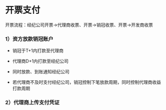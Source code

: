 # 开票支付

开票流程：经纪公司开票→代理商收票、开票→销冠收票、开票→开发商收票

### 1）资方放款销冠账户

* 销冠于T+1内打款至代理商
* 代理商D+1内打款至经纪公司

* 同时放款、到账通知经纪公司

* 若代理商不及时支付经纪公司，销冠控制下笔放款周期，同时控制代理商收益打款周期

### 2）代理商上传支付凭证



